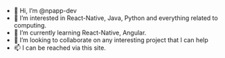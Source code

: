 - 👋 Hi, I’m @npapp-dev
- 👀 I’m interested in React-Native, Java, Python and everything related to computing.
- 🌱 I’m currently learning React-Native, Angular.
- 💞️ I’m looking to collaborate on any interesting project that I can help
- 📫 I can be reached via this site.

<!---
npapp-dev/npapp-dev is a ✨ special ✨ repository because its `README.md` (this file) appears on your GitHub profile.
You can click the Preview link to take a look at your changes.
--->
